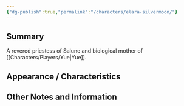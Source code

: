 ```yaml
---
{"dg-publish":true,"permalink":"/characters/elara-silvermoon/"}
---
```


## Summary
A revered priestess of Salune and biological mother of [[Characters/Players/Yue\|Yue]].

## Appearance / Characteristics


## Other Notes and Information